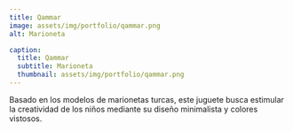 ```yaml
---
title: Qammar
image: assets/img/portfolio/qammar.png
alt: Marioneta

caption:
  title: Qammar
  subtitle: Marioneta
  thumbnail: assets/img/portfolio/qammar.png
---
```

Basado en los modelos de marionetas turcas, este juguete busca estimular la creatividad de los niños mediante su diseño minimalista y colores vistosos.
